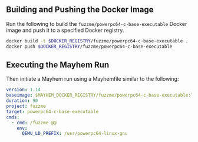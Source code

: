 ## Building and Pushing the Docker Image

Run the following to build the `fuzzme/powerpc64-c-base-executable` Docker image and push it to a specified Docker registry.

```sh
docker build -t $DOCKER_REGISTRY/fuzzme/powerpc64-c-base-executable .
docker push $DOCKER_REGISTRY/fuzzme/powerpc64-c-base-executable
```

## Executing the Mayhem Run

Then initiate a Mayhem run using a Mayhemfile similar to the following:

```yaml
version: 1.14
baseimage: $MAYHEM_DOCKER_REGISTRY/fuzzme/powerpc64-c-base-executable:latest
duration: 90
project: fuzzme
target: powerpc64-c-base-executable
cmds:
  - cmd: /fuzzme @@
    env:
      QEMU_LD_PREFIX: /usr/powerpc64-linux-gnu
```
